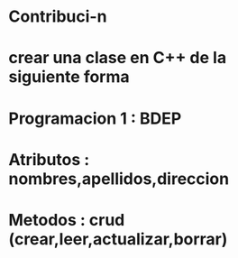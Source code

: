 # Contribuci-n
# crear una clase en C++ de la siguiente forma
# Programacion 1 : BDEP
# Atributos : nombres,apellidos,direccion
# Metodos : crud (crear,leer,actualizar,borrar)
